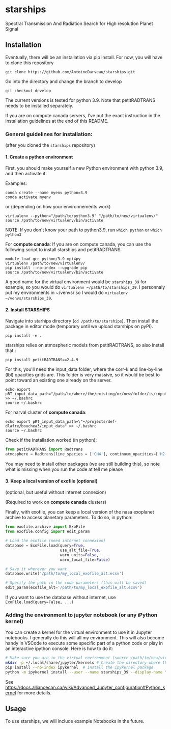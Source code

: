 # starships
Spectral Transmission And Radiation Search for High resolutIon Planet Signal

## Installation

Eventually, there will be  an installation via pip install.
For now, you will have to clone this repository
````shell
git clone https://github.com/AntoineDarveau/starships.git
````
Go into the directory and change the branch to develop
```shell
git checkout develop
```
The current versions is tested for python 3.9.
Note that petitRADTRANS needs to be installed separately.

If you are on compute canada servers, I've put the exact instruction in the installation guidelines at the end of this README.

### General guidelines for installation:
(after you cloned the `starships` repository)

#### 1. Create a python environment
First, you should make yourself a new Python environment with python 3.9, and then activate it.

Examples:
```shell
conda create --name myenv python=3.9
conda activate myenv 
```
or (depending on how your environnements work)
```shell
virtualenv --python="/path/to/python3.9" "/path/to/new/virtualenv/"
source /path/to/new/virtualenv/bin/activate
```
NOTE: If you don't know your path to python3.9, run `which python` or `which python3`

For **compute canada**:
If you are on compute canada, you can use the following script to install starships and petitRADTRANS. 
```shell
module load gcc python/3.9 mpi4py
virtualenv /path/to/new/virtualenv/
pip install --no-index --upgrade pip
source /path/to/new/virtualenv/bin/activate
```
A good name for the virtual environment would be `starships_39` for example, so you would do `virtualenv ~/path/to/starships_39`. I personnaly put my environments in ~/venvs/ so I would do `virtualenv ~/venvs/starships_39`.

#### 2. Install STARSHIPS
Navigate into starhips directory (`cd /path/to/starships`). Then install the package in editor mode (temporary until we upload starships on pyPI).

`pip install -e .`

starships relies on atmospheric models from petitRADTRANS, so also install that :

`pip install petitRADTRANS==2.4.9`

For this, you'll need the input_data folder, where the corr-k and line-by-line (lbl) opacities grids are. This folder is very massive, so it would be best to point toward an existing one already on the server.

```shell
echo export pRT_input_data_path="/path/to/where/the/existing/or/new/folder/is/input_data\" >> ~/.bashrc
source ~/.bashrc
```
For narval cluster of **compute canada**:
```shell
echo export pRT_input_data_path=\"~/projects/def-dlafre/bouchea3/input_data" >> ~/.bashrc
source ~/.bashrc
```

Check if the installation worked (in python):

```python
from petitRADTRANS import Radtrans
atmosphere = Radtrans(line_species = ['CH4'], continuum_opacities=['H2-H2'])
```
You may need to install other packages (we are still building this), so note what is missing when you run the code at tell me please

#### 3. Keep a local version of exofile (optional)
(optional, but useful without internet connexion)

(Required to work on **compute canada** clusters)

Finally, with exofile, you can keep a local version of the nasa exoplanet archive to access planetary parameters.
To do so, in python:
```python
from exofile.archive import ExoFile
from exofile.config import edit_param

# Load the exofile (need internet connexion)
database = ExoFile.load(query=True,
                        use_alt_file=True,
                        warn_units=False,
                        warn_local_file=False)

# Save it wherever you want
database.write('/path/to/my_local_exofile_alt.ecsv')

# Specify the path in the code parameters (this will be saved)
edit_param(exofile_alt='/path/to/my_local_exofile_alt.ecsv')

```
If you want to use the database without internet, use `ExoFile.load(query=False, ...)`

### Adding the environment to jupyter notebook (or any iPython kernel)

You can create a kernel for the virtual environment to use it in Jupyter notebooks. I generally do this will all my environment. This will also become handy in VSCode to execute some specific part of a python code or play in an interactive ipython console. Here is how to do it:

 ```bash
 # Make sure you are in the virtual environment (source /path/to/new/virtualenv/bin/activate)
 mkdir -p ~/.local/share/jupyter/kernels # Create the directory where the kernels are saved
 pip install --no-index ipykernel  # Install the ipykernel package
 python -m ipykernel install --user --name starships_39 --display-name "STARSHIPS Kernel (3.9)"  # Create the kernel
 ```

 See https://docs.alliancecan.ca/wiki/Advanced_Jupyter_configuration#Python_kernel for more details.

## Usage 

To use starships, we will include example Notebooks in the future. 

